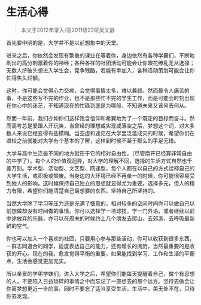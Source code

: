
# 生活心得  

>  本文于2012年录入/高2011级22班吴文静

首先要申明的是，大学并不是以前想象中的天堂。

进来之后，你依然会发现有繁重的课业在等着你，身边依然有各种学霸们，不断地刷出的高分刺激着你的神经；各种各样的社团活动可能会让你眼花缭乱无从选择；无数人挤破头想进入学生会，竞争残酷，若能有幸加入，各种活动策划可能会让你忙得焦头烂额。

这时，你可能会觉得心力交瘁，会觉得事情太多，难以兼顾。然而最令人痛苦的事，不是这些写不完的作业，也不是那些忙不完的学生工作，而是可能会时刻出现在你心中的迷茫，不知道现在的忙碌到底是为哪般，不知道未来又该何去何从。

然而一年前，我们亦如你们这样饱含信仰和希翼地为了一个既定的目标而奋斗。然而高考总是爱跟人开玩笑，当曾经的理想或实现或落空之后，梦想这个词，对大多数人来说已经变得有些模糊。当空虚和迷茫在大学里泛滥成灾的时候，希望你们在进校之前就能对大学有个基本的了解，这样到时候不至于那么的手足无措。

大学与高中生活最不同的地方就在于它的相对自由性，（尽管南开已经算非常自由的中学了）。每个人的价值观迥异，对大学的理解不同，选择的生活方式自然也千差万别。学术型、活动型、文艺型、网迷型，每个人都在以自己的方式诠释自己的大学生活，或积极或颓废。当身边的大环境已经不再单一的时候，你可能很容易受到他人的影响，这时候保持自己独立的思想就显得尤为重要。选择多元，但人的精力有限，希望你们能清楚自己最想要的东西，坚持自己所坚持的。

当然大学除了学习等压力还是充满了惬意的。相对较多的空闲时间你可以做自己以前想做却没有时间做的事情。你可以选择学一项球技，学一门外语，或者继续以前中途放弃的乐器，亦可以在周末的时候约上几个朋友去爬山，去郊游，去呼吸最新鲜的空气。

你也可以加入一个喜欢的社团，只要用心参与那些活动，你可以收获到很多东西，一群志同道合的同学，适度表达自己的能力，还有增长的阅历，当然最重要的是收获的开心。现在的我，愈发觉得平衡的重要，如果能找到学习、工作和生活的平衡点，生活会感觉更加充实。

所以亲爱的学弟学妹们，进入大学之后，希望你们能每天提醒着自己，做个有思想的人。不要陷入日益琐碎的事情之中而忘记了一直想去的那个远方。坚持去做会让你离梦想更近一步的事。同时不要忘了适当享受生活，生活中，美无处不在，只待你去发现。


